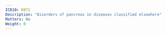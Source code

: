 ```yaml
---
ICD10: K871
Description: "Disorders of pancreas in diseases classified elsewhere"
Matters: No
Weight: 0
---
```


